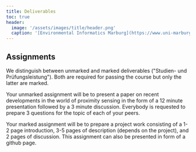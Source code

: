 ```yaml
---
title: Deliverables
toc: true
header:
  image: '/assets/images/title/header.png'
  caption: '[Environmental Informatics Marburg](https://www.uni-marburg.de/en/fb19/disciplines/physisch/environmentalinformatics){:target="_blank"}'
---
```



<!--more-->

## Assignments
We distinguish between unmarked and marked deliverables ("Studien- und Prüfungsleistung"). 
Both are required for passing the course but only the latter are marked.

Your unmarked assignment will be to present a paper on recent developments in the world of proximity sensing in the form of a 12 minute presentation followed by a 3 minute discussion. Everybody is requested to prepare 3 questions for the topic of each of your peers.

Your marked assignment will be to prepare a project work consisting of a 1-2 page introduction, 3-5 pages of description (depends on the project), and 2 pages of discussion. This assignment can also be presented in form of a github page.

<!--
### Overview of topics for the seminar

https://besjournals.onlinelibrary.wiley.com/doi/10.1111/2041-210X.14322

Hoye https://www.pnas.org/doi/full/10.1073/pnas.2002545117

Hochkirch https://conbio.onlinelibrary.wiley.com/doi/10.1111/cobi.13589 
A strategy for the next decade to address data deficiency in neglected biodiversity

Ärje https://www.sciencedirect.com/science/article/abs/pii/S0957417416306893?via%3Dihub
Effect of image identification errors

Wägele et al, https://www.sciencedirect.com/science/article/pii/S1439179122000032?via%3Dihub
-AMMOD

Jeliazkv https://www.sciencedirect.com/science/article/pii/S2351989415300329?via%3Dihub#s000010
- Cricket sounds, normal + recording by car

Zhao https://www.mdpi.com/1999-4907/13/2/264
- boord song + image analysis

Alocer https://onlinelibrary.wiley.com/doi/10.1111/brv.12890
using acoustics as index

Freitas https://link.springer.com/article/10.1007/s10531-023-02642-7
passive acoustic monitoring

Madalozzo https://www.publish.csiro.au/wr/WR16086
passive acoustic monitoring frogs

Radig https://link.springer.com/article/10.1134/S1054661821030214
- AMMOD cameras

Hoye https://zslpublications.onlinelibrary.wiley.com/doi/10.1002/rse2.245
Real-time-tracking


Krivek et al https://zslpublications.onlinelibrary.wiley.com/doi/10.1002/rse2.339
bat image analysis
### Overview of topics for the project work

-->
